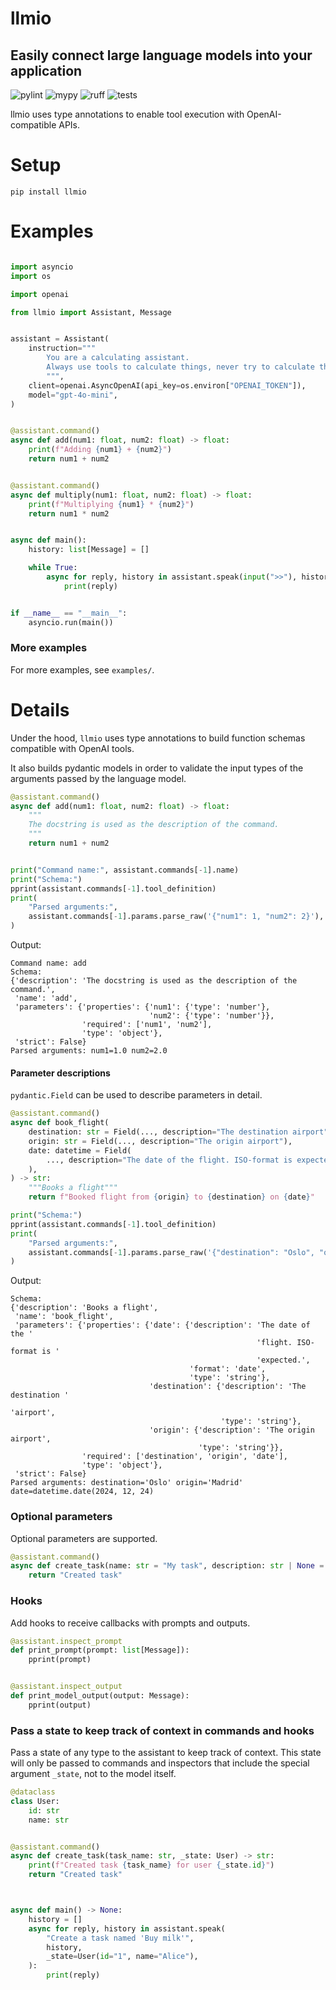 # llmio
## Easily connect large language models into your application

![pylint](https://github.com/badgeir/llmio/actions/workflows/pylint.yml/badge.svg)
![mypy](https://github.com/badgeir/llmio/actions/workflows/mypy.yml/badge.svg)
![ruff](https://github.com/badgeir/llmio/actions/workflows/ruff.yml/badge.svg)
![tests](https://github.com/badgeir/llmio/actions/workflows/test.yml/badge.svg)

llmio uses type annotations to enable tool execution with OpenAI-compatible APIs.

# Setup

```
pip install llmio
```

# Examples

``` python

import asyncio
import os

import openai

from llmio import Assistant, Message


assistant = Assistant(
    instruction="""
        You are a calculating assistant.
        Always use tools to calculate things, never try to calculate things on your own.
        """,
    client=openai.AsyncOpenAI(api_key=os.environ["OPENAI_TOKEN"]),
    model="gpt-4o-mini",
)


@assistant.command()
async def add(num1: float, num2: float) -> float:
    print(f"Adding {num1} + {num2}")
    return num1 + num2


@assistant.command()
async def multiply(num1: float, num2: float) -> float:
    print(f"Multiplying {num1} * {num2}")
    return num1 * num2


async def main():
    history: list[Message] = []

    while True:
        async for reply, history in assistant.speak(input(">>"), history):
            print(reply)


if __name__ == "__main__":
    asyncio.run(main())
```

### More examples

For more examples, see `examples/`.


# Details

Under the hood, `llmio` uses type annotations to build function schemas compatible with OpenAI tools.

It also builds pydantic models in order to validate the input types of the arguments passed by the language model.

``` python
@assistant.command()
async def add(num1: float, num2: float) -> float:
    """
    The docstring is used as the description of the command.
    """
    return num1 + num2


print("Command name:", assistant.commands[-1].name)
print("Schema:")
pprint(assistant.commands[-1].tool_definition)
print(
    "Parsed arguments:",
    assistant.commands[-1].params.parse_raw('{"num1": 1, "num2": 2}'),
)
```

Output:
``` plaintext
Command name: add
Schema:
{'description': 'The docstring is used as the description of the command.',
 'name': 'add',
 'parameters': {'properties': {'num1': {'type': 'number'},
                               'num2': {'type': 'number'}},
                'required': ['num1', 'num2'],
                'type': 'object'},
 'strict': False}
Parsed arguments: num1=1.0 num2=2.0
```

#### Parameter descriptions

`pydantic.Field` can be used to describe parameters in detail.

``` python
@assistant.command()
async def book_flight(
    destination: str = Field(..., description="The destination airport"),
    origin: str = Field(..., description="The origin airport"),
    date: datetime = Field(
        ..., description="The date of the flight. ISO-format is expected."
    ),
) -> str:
    """Books a flight"""
    return f"Booked flight from {origin} to {destination} on {date}"

print("Schema:")
pprint(assistant.commands[-1].tool_definition)
print(
    "Parsed arguments:",
    assistant.commands[-1].params.parse_raw('{"destination": "Oslo", "origin": "Madrid", "date": "2024-12-24"}'),
)
```

Output:
``` plaintext
Schema:
{'description': 'Books a flight',
 'name': 'book_flight',
 'parameters': {'properties': {'date': {'description': 'The date of the '
                                                       'flight. ISO-format is '
                                                       'expected.',
                                        'format': 'date',
                                        'type': 'string'},
                               'destination': {'description': 'The destination '
                                                              'airport',
                                               'type': 'string'},
                               'origin': {'description': 'The origin airport',
                                          'type': 'string'}},
                'required': ['destination', 'origin', 'date'],
                'type': 'object'},
 'strict': False}
Parsed arguments: destination='Oslo' origin='Madrid' date=datetime.date(2024, 12, 24)
```

### Optional parameters

Optional parameters are supported.

``` python
@assistant.command()
async def create_task(name: str = "My task", description: str | None = None) -> str:
    return "Created task"
```

### Hooks

Add hooks to receive callbacks with prompts and outputs.

``` python
@assistant.inspect_prompt
def print_prompt(prompt: list[Message]):
    pprint(prompt)


@assistant.inspect_output
def print_model_output(output: Message):
    pprint(output)
``` 

### Pass a state to keep track of context in commands and hooks

Pass a state of any type to the assistant to keep track of context. This state will only be passed to commands and inspectors that include the special argument `_state`, not to the model itself.

``` python
@dataclass
class User:
    id: str
    name: str


@assistant.command()
async def create_task(task_name: str, _state: User) -> str:
    print(f"Created task {task_name} for user {_state.id}")
    return "Created task"



async def main() -> None:
    history = []
    async for reply, history in assistant.speak(
        "Create a task named 'Buy milk'",
        history,
        _state=User(id="1", name="Alice"),
    ):
        print(reply)

```
